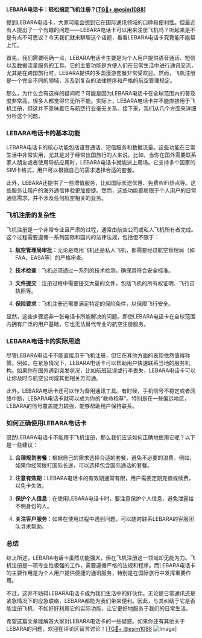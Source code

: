 **LEBARA电话卡：轻松搞定飞机注册？[[TG💪+ @esim1088](https://t.me/s/esim1088)]**

提到LEBARA电话卡，大家可能会想到它在国际通讯领域的口碑和便利性。但最近有人提出了一个有趣的问题——LEBARA电话卡可以用来注册飞机吗？听起来是不是有点不可思议？今天我们就来聊聊这个话题，看看LEBARA电话卡究竟能不能帮上忙。

首先，我们需要明确一点，LEBARA电话卡主要是为个人用户提供语音通话、短信以及数据流量服务的工具。它的主要功能是方便人们在日常生活中进行通讯交流，尤其是在跨国旅行时，LEBARA提供的多国漫游套餐非常受欢迎。然而，飞机注册是一个完全不同的领域，涉及到复杂的法律程序和严格的航空管理规定。

那么，为什么会有这样的疑问呢？可能是因为LEBARA电话卡在全球范围内的普及度非常高，很多人都觉得它无所不能。实际上，LEBARA电话卡并不能直接用于飞机注册，但这并不意味着它与航空行业毫无关系。接下来，我们从几个方面来详细分析这个问题。

### **LEBARA电话卡的基本功能**

LEBARA电话卡的核心功能包括语音通话、短信服务和数据流量。这些功能在日常生活中非常实用，尤其是对于经常出国旅行的人来说。比如，当你在国外需要联系家人朋友或者使用导航应用时，LEBARA电话卡就能派上用场。它支持多个国家的SIM卡格式，用户可以根据自己的需求选择合适的套餐。

此外，LEBARA还提供了一些增值服务，比如国际长途优惠、免费WiFi热点等。这些服务让用户的海外通信体验更加便捷。然而，这些功能都局限于个人用户的日常通信需求，并不涉及任何航空相关的业务。

### **飞机注册的复杂性**

飞机注册是一个非常专业且严肃的过程，通常由航空公司或私人飞机所有者完成。这个过程需要遵循一系列国际和国内的法律法规，包括但不限于：

1. **航空管理局审批**：无论是商用飞机还是私人飞机，都需要经过航空管理局（如FAA、EASA等）的严格审查。
   
2. **技术检查**：飞机必须通过一系列的技术检测，确保其符合安全标准。

3. **文件提交**：注册过程中需要提交大量的文件，包括飞机的所有权证明、飞行员执照等。

4. **保险要求**：飞机注册还需要满足特定的保险条件，以保障飞行安全。

显然，这些步骤远非一张电话卡所能解决的问题。即使LEBARA电话卡在全球范围内拥有广泛的用户基础，它也无法替代专业的航空注册服务。

### **LEBARA电话卡的实际用途**

尽管LEBARA电话卡不能直接用于飞机注册，但它在其他方面的表现依然值得称赞。例如，在紧急情况下，LEBARA电话卡可以帮助用户快速联系当地的服务机构。如果你在国外遇到突发状况，比如航班延误或行李丢失，LEBARA电话卡可以让你及时与航空公司或其他相关方沟通。

此外，LEBARA电话卡还可以作为备用通讯工具。有时候，手机信号不稳定或者网络中断，LEBARA电话卡就可以成为你的“救命稻草”。特别是在一些偏远地区，LEBARA的信号覆盖能力较强，能够帮助用户保持联系。

### **如何正确使用LEBARA电话卡**

既然LEBARA电话卡不能用于飞机注册，那么我们应该如何正确地使用它呢？以下是一些建议：

1. **合理规划套餐**：根据自己的需求选择合适的套餐，避免不必要的浪费。例如，如果你经常拨打国际长途，可以选择包含国际通话的套餐。

2. **注意有效期**：LEBARA电话卡的有效期通常有限，用户需要定期充值或续费，以免卡失效。

3. **保护个人信息**：在使用LEBARA电话卡时，要注意保护个人信息，避免泄露给不明身份的人。

4. **关注客户服务**：如果在使用过程中遇到问题，可以随时联系LEBARA的客服团队寻求帮助。

### **总结**

综上所述，LEBARA电话卡虽然功能强大，但在飞机注册这一领域却无能为力。飞机注册是一项专业性极强的工作，需要遵循严格的法规和程序。而LEBARA电话卡的主要作用是为个人用户提供便捷的通讯服务，特别是在国际旅行中发挥重要作用。

不过，这并不妨碍LEBARA电话卡成为我们生活中的好伙伴。无论是日常通讯还是紧急情况下的应急联络，LEBARA都能为我们带来便利。因此，与其纠结于它是否能注册飞机，不如好好利用它的实际功能，让它更好地服务于我们的日常生活。

希望这篇文章能解答大家对LEBARA电话卡的一些疑惑。如果你还有其他关于LEBARA的问题，欢迎在评论区留言讨论！[[TG💪+ @esim1088](https://t.me/s/esim1088) ![Image](https://i.postimg.cc/4NQfJmqS/Snipaste-2025-05-13-00-14-12.png)]